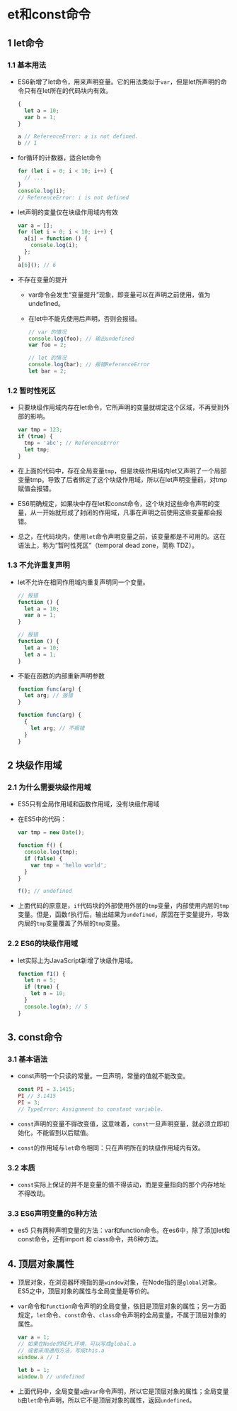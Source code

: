 # et和const命令

## 1 let命令

### 1.1 基本用法

* ES6新增了let命令，用来声明变量。它的用法类似于`var`，但是let所声明的命令只有在let所在的代码块内有效。

  ```javascript
  {
    let a = 10;
    var b = 1;
  }

  a // ReferenceError: a is not defined.
  b // 1
  ```

* for循环的计数器，适合let命令

  ```javascript
  for (let i = 0; i < 10; i++) {
    // ...
  }
  console.log(i);
  // ReferenceError: i is not defined
  ```

* let声明的变量仅在块级作用域内有效

  ```javascript
  var a = [];
  for (let i = 0; i < 10; i++) {
    a[i] = function () {
      console.log(i);
    };
  }
  a[6](); // 6
  ```


* 不存在变量的提升

  * var命令会发生“变量提升”现象，即变量可以在声明之前使用，值为undefined。

  * 在let中不能先使用后声明，否则会报错。

    ```javascript
    // var 的情况
    console.log(foo); // 输出undefined
    var foo = 2;

    // let 的情况
    console.log(bar); // 报错ReferenceError
    let bar = 2;
    ```

### 1.2 暂时性死区

* 只要块级作用域内存在let命令，它所声明的变量就绑定这个区域，不再受到外部的影响。

  ```javascript
  var tmp = 123;
  if (true) {
    tmp = 'abc'; // ReferenceError
    let tmp;
  }
  ```

* 在上面的代码中，存在全局变量`tmp`，但是块级作用域内let又声明了一个局部变量tmp。导致了后者绑定了这个块级作用域，所以在let声明变量前，对tmp赋值会报错。

* ES6明确规定，如果块中存在let和const命令，这个块对这些命令声明的变量，从一开始就形成了封闭的作用域，凡事在声明之前使用这些变量都会报错。

* 总之，在代码块内，使用`let`命令声明变量之前，该变量都是不可用的。这在语法上，称为“暂时性死区”（temporal dead zone，简称 TDZ）。

### 1.3 不允许重复声明

* let不允许在相同作用域内重复声明同一个变量。

  ```javascript
  // 报错
  function () {
    let a = 10;
    var a = 1;
  }

  // 报错
  function () {
    let a = 10;
    let a = 1;
  }
  ```

* 不能在函数的内部重新声明参数

  ```javascript
  function func(arg) {
    let arg; // 报错
  }

  function func(arg) {
    {
      let arg; // 不报错
    }
  }
  ```

## 2 块级作用域

### 2.1 为什么需要块级作用域

* ES5只有全局作用域和函数作用域，没有块级作用域

* 在ES5中的代码：

  ```javascript
  var tmp = new Date();

  function f() {
    console.log(tmp);
    if (false) {
      var tmp = 'hello world';
    }
  }

  f(); // undefined
  ```

* 上面代码的原意是，`if`代码块的外部使用外层的`tmp`变量，内部使用内层的`tmp`变量。但是，函数`f`执行后，输出结果为`undefined`，原因在于变量提升，导致内层的`tmp`变量覆盖了外层的`tmp`变量。

### 2.2 ES6的块级作用域

* let实际上为JavaScript新增了块级作用域。

  ```javascript
  function f1() {
    let n = 5;
    if (true) {
      let n = 10;
    }
    console.log(n); // 5
  }
  ```

## 3. const命令

### 3.1 基本语法

* const声明一个只读的常量。一旦声明，常量的值就不能改变。

  ```javascript
  const PI = 3.1415;
  PI // 3.1415
  PI = 3;
  // TypeError: Assignment to constant variable.
  ```

* `const`声明的变量不得改变值，这意味着，`const`一旦声明变量，就必须立即初始化，不能留到以后赋值。

* `const`的作用域与`let`命令相同：只在声明所在的块级作用域内有效。

### 3.2 本质

* `const`实际上保证的并不是变量的值不得该动，而是变量指向的那个内存地址不得改动。

### 3.3 ES6声明变量的6种方法

* es5 只有两种声明变量的方法：var和function命令。在es6中，除了添加let和const命令，还有import 和 class命令，共6种方法。

## 4. 顶层对象属性

* 顶层对象，在浏览器环境指的是`window`对象，在Node指的是`global`对象。ES5之中，顶层对象的属性与全局变量是等价的。

* `var`命令和`function`命令声明的全局变量，依旧是顶层对象的属性；另一方面规定，`let`命令、`const`命令、`class`命令声明的全局变量，不属于顶层对象的属性。

  ```javascript
  var a = 1;
  // 如果在Node的REPL环境，可以写成global.a
  // 或者采用通用方法，写成this.a
  window.a // 1

  let b = 1;
  window.b // undefined
  ```

* 上面代码中，全局变量`a`由`var`命令声明，所以它是顶层对象的属性；全局变量`b`由`let`命令声明，所以它不是顶层对象的属性，返回`undefined`。